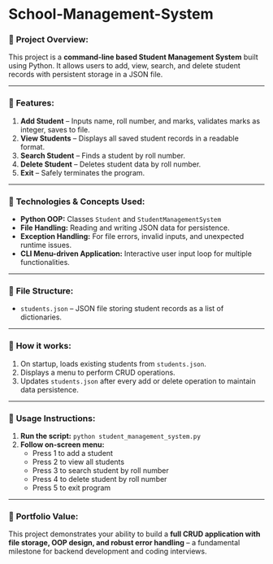 # School-Management-System

### 📌 **Project Overview:**
This project is a **command-line based Student Management System** built using Python. It allows users to add, view, search, and delete student records with persistent storage in a JSON file.

---

### 🔷 **Features:**
1. **Add Student** – Inputs name, roll number, and marks, validates marks as integer, saves to file.
2. **View Students** – Displays all saved student records in a readable format.
3. **Search Student** – Finds a student by roll number.
4. **Delete Student** – Deletes student data by roll number.
5. **Exit** – Safely terminates the program.

---

### 🔷 **Technologies & Concepts Used:**
- **Python OOP:** Classes `Student` and `StudentManagementSystem`
- **File Handling:** Reading and writing JSON data for persistence.
- **Exception Handling:** For file errors, invalid inputs, and unexpected runtime issues.
- **CLI Menu-driven Application:** Interactive user input loop for multiple functionalities.

---

### 🔷 **File Structure:**
- `students.json` – JSON file storing student records as a list of dictionaries.

---

### 🔷 **How it works:**
1. On startup, loads existing students from `students.json`.
2. Displays a menu to perform CRUD operations.
3. Updates `students.json` after every add or delete operation to maintain data persistence.

---

### 🔷 **Usage Instructions:**
1. **Run the script:** `python student_management_system.py`
2. **Follow on-screen menu:**
   - Press 1 to add a student
   - Press 2 to view all students
   - Press 3 to search student by roll number
   - Press 4 to delete student by roll number
   - Press 5 to exit program

---

### 🔷 **Portfolio Value:**
This project demonstrates your ability to build a **full CRUD application with file storage, OOP design, and robust error handling** – a fundamental milestone for backend development and coding interviews.
